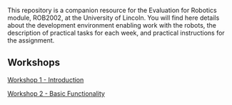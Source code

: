 This repository is a companion resource for the Evaluation for Robotics module, ROB2002, at the University of Lincoln. You will find here details about the development environment enabling work with the robots, the description of practical tasks for each week, and practical instructions for the assignment.

## Workshops
[Workshop 1 - Introduction](https://github.com/LCAS/ROB2002/wiki/Workshop-1-%E2%80%90-Introduction) 

[Workshop 2 - Basic Functionality](https://github.com/LCAS/ROB2002/wiki/Workshop-2-%E2%80%90-Basic-Functionality)

